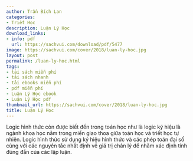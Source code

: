 ```yaml
---
author: Trần Bích Lan
categories:
- Triết Học
description: Luận Lý Học
download_links:
- info: pdf
  url: https://sachvui.com/download/pdf/5477
image: https://sachvui.com/cover/2018/luan-ly-hoc.jpg
layout: post
permalink: /luan-ly-hoc.html
tags:
- tải sách miễn phí
- tải sách nhanh
- tải ebooks miễn phí
- pdf miễn phí
- Luận Lý Học ebook
- Luận Lý Học pdf
thumbnail_url: https://sachvui.com/cover/2018/luan-ly-hoc.jpg
title: Luận Lý Học
---
```


 <div class="item-desc text-justify"> <p>Logic hình thức còn được biết đến trong toán học như là logic ký hiệu là ngành khoa học nằm trong miền giao thoa giữa toán học và triết học tự nhiên. Logic hình thức sử dụng ký hiệu hình thức và các phép toán đại số cùng với các nguyên tắc nhất định về giá trị chân lý để nhằm xác định tính đúng đắn của các lập luận.</p> </div>